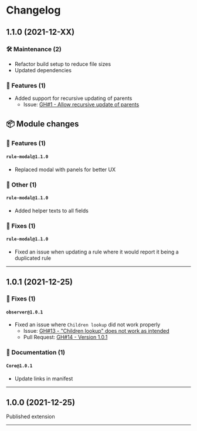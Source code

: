 # Changelog

## 1.1.0 (2021-12-XX)

### 🛠️ Maintenance (2)

- Refactor build setup to reduce file sizes
- Updated dependencies

### 🚀 Features (1)

- Added support for recursive updating of parents
  - Issue: [GH#1 - Allow recursive update of parents](https://github.com/joachimdalen/azdevops-auto-state/issues/1)

## 📦 Module changes

### 🚀 Features (1)

#### `rule-modal@1.1.0`

- Replaced modal with panels for better UX

### 💬 Other (1)

#### `rule-modal@1.1.0`

- Added helper texts to all fields

### 🐛 Fixes (1)

#### `rule-modal@1.1.0`

- Fixed an issue when updating a rule where it would report it being a duplicated rule

---

## 1.0.1 (2021-12-25)

### 🐛 Fixes (1)

#### `observer@1.0.1`

- Fixed an issue where `Children lookup` did not work properly
  - Issue: [GH#13 - "Children lookup" does not work as intended](https://github.com/joachimdalen/azdevops-auto-state/issues/13)
  - Pull Request: [GH#14 - Version 1.0.1](https://github.com/joachimdalen/azdevops-auto-state/pull/14)

### 📝 Documentation (1)

#### `Core@1.0.1`

- Update links in manifest

---

## 1.0.0 (2021-12-25)

Published extension

---
